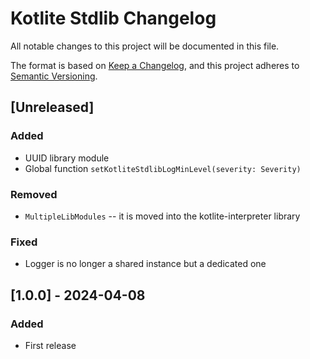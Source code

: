 # Kotlite Stdlib Changelog

All notable changes to this project will be documented in this file.

The format is based on [Keep a Changelog](https://keepachangelog.com/en/1.1.0/),
and this project adheres to [Semantic Versioning](https://semver.org/spec/v2.0.0.html).

## [Unreleased]

### Added

- UUID library module
- Global function `setKotliteStdlibLogMinLevel(severity: Severity)`

### Removed

- `MultipleLibModules` -- it is moved into the kotlite-interpreter library

### Fixed

- Logger is no longer a shared instance but a dedicated one

## [1.0.0] - 2024-04-08

### Added

- First release
